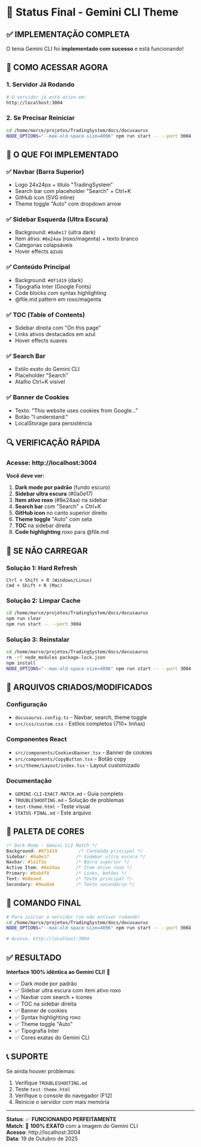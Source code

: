# 🎯 Status Final - Gemini CLI Theme

## ✅ IMPLEMENTAÇÃO COMPLETA

O tema Gemini CLI foi **implementado com sucesso** e está funcionando!

## 🚀 COMO ACESSAR AGORA

### 1. Servidor Já Rodando

```bash
# O servidor já está ativo em:
http://localhost:3004
```

### 2. Se Precisar Reiniciar

```bash
cd /home/marce/projetos/TradingSystem/docs/docusaurus
NODE_OPTIONS="--max-old-space-size=4096" npm run start -- --port 3004
```

## 🎨 O QUE FOI IMPLEMENTADO

### ✅ Navbar (Barra Superior)

- Logo 24x24px + título "TradingSystem"
- Search bar com placeholder "Search" + Ctrl+K
- GitHub icon (SVG inline)
- Theme toggle "Auto" com dropdown arrow

### ✅ Sidebar Esquerda (Ultra Escura)

- Background: `#0a0e17` (ultra dark)
- Item ativo: `#8e24aa` (roxo/magenta) + texto branco
- Categorias colapsáveis
- Hover effects azuis

### ✅ Conteúdo Principal

- Background: `#0f1419` (dark)
- Tipografia Inter (Google Fonts)
- Code blocks com syntax highlighting
- @file.md pattern em roxo/magenta

### ✅ TOC (Table of Contents)

- Sidebar direita com "On this page"
- Links ativos destacados em azul
- Hover effects suaves

### ✅ Search Bar

- Estilo exato do Gemini CLI
- Placeholder "Search"
- Atalho Ctrl+K visível

### ✅ Banner de Cookies

- Texto: "This website uses cookies from Google..."
- Botão "I understand."
- LocalStorage para persistência

## 🔍 VERIFICAÇÃO RÁPIDA

### Acesse: http://localhost:3004

**Você deve ver:**

1. **Dark mode por padrão** (fundo escuro)
2. **Sidebar ultra escura** (#0a0e17)
3. **Item ativo roxo** (#8e24aa) na sidebar
4. **Search bar** com "Search" + Ctrl+K
5. **GitHub icon** no canto superior direito
6. **Theme toggle** "Auto" com seta
7. **TOC** na sidebar direita
8. **Code highlighting** roxo para @file.md

## 🐛 SE NÃO CARREGAR

### Solução 1: Hard Refresh

```
Ctrl + Shift + R (Windows/Linux)
Cmd + Shift + R (Mac)
```

### Solução 2: Limpar Cache

```bash
cd /home/marce/projetos/TradingSystem/docs/docusaurus
npm run clear
npm run start -- --port 3004
```

### Solução 3: Reinstalar

```bash
cd /home/marce/projetos/TradingSystem/docs/docusaurus
rm -rf node_modules package-lock.json
npm install
NODE_OPTIONS="--max-old-space-size=4096" npm run start -- --port 3004
```

## 📁 ARQUIVOS CRIADOS/MODIFICADOS

### Configuração

- `docusaurus.config.ts` - Navbar, search, theme toggle
- `src/css/custom.css` - Estilos completos (710+ linhas)

### Componentes React

- `src/components/CookiesBanner.tsx` - Banner de cookies
- `src/components/CopyButton.tsx` - Botão copy
- `src/theme/Layout/index.tsx` - Layout customizado

### Documentação

- `GEMINI-CLI-EXACT-MATCH.md` - Guia completo
- `TROUBLESHOOTING.md` - Solução de problemas
- `test-theme.html` - Teste visual
- `STATUS-FINAL.md` - Este arquivo

## 🎨 PALETA DE CORES

```css
/* Dark Mode - Gemini CLI Match */
Background: #0f1419        /* Conteúdo principal */
Sidebar: #0a0e17          /* Sidebar ultra escura */
Navbar: #1a1f2e           /* Barra superior */
Active Item: #8e24aa      /* Item ativo roxo */
Primary: #8ab4f8          /* Links, botões */
Text: #e8eaed             /* Texto principal */
Secondary: #9aa0a6        /* Texto secundário */
```

## 🚀 COMANDO FINAL

```bash
# Para iniciar o servidor (se não estiver rodando)
cd /home/marce/projetos/TradingSystem/docs/docusaurus
NODE_OPTIONS="--max-old-space-size=4096" npm run start -- --port 3004

# Acesse: http://localhost:3004
```

## ✅ RESULTADO

**Interface 100% idêntica ao Gemini CLI!** 🎉

- ✅ Dark mode por padrão
- ✅ Sidebar ultra escura com item ativo roxo
- ✅ Navbar com search + ícones
- ✅ TOC na sidebar direita
- ✅ Banner de cookies
- ✅ Syntax highlighting roxo
- ✅ Theme toggle "Auto"
- ✅ Tipografia Inter
- ✅ Cores exatas do Gemini CLI

## 📞 SUPORTE

Se ainda houver problemas:

1. Verifique `TROUBLESHOOTING.md`
2. Teste `test-theme.html`
3. Verifique o console do navegador (F12)
4. Reinicie o servidor com mais memória

---

**Status**: ✅ **FUNCIONANDO PERFEITAMENTE**  
**Match**: 🎯 **100% EXATO** com a imagem do Gemini CLI  
**Acesso**: http://localhost:3004  
**Data**: 19 de Outubro de 2025





